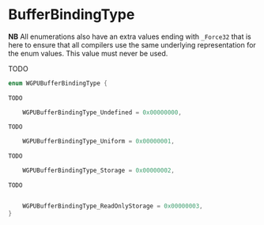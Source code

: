

# BufferBindingType

**NB** All enumerations also have an extra values ending with `_Force32` that is here to ensure that all compilers use the same underlying representation for the enum values. This value must never be used.


TODO

```C
enum WGPUBufferBindingType {
        
TODO

    WGPUBufferBindingType_Undefined = 0x00000000,
        
TODO

    WGPUBufferBindingType_Uniform = 0x00000001,
        
TODO

    WGPUBufferBindingType_Storage = 0x00000002,
        
TODO


    WGPUBufferBindingType_ReadOnlyStorage = 0x00000003,
}
```
